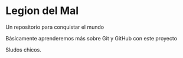 # Legion del Mal
Un repositorio para conquistar el mundo

Básicamente aprenderemos más sobre Git y GitHub con este proyecto


Sludos chicos.

